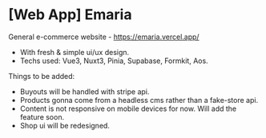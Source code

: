 # [Web App] Emaria
General e-commerce website - https://emaria.vercel.app/
 
 
- With fresh & simple ui/ux design.
- Techs used: Vue3, Nuxt3, Pinia, Supabase, Formkit, Aos.


Things to be added:
- Buyouts will be handled with stripe api.
- Products gonna come from a headless cms rather than a fake-store api.
- Content is not responsive on mobile devices for now. Will add the feature soon.
- Shop ui will be redesigned.
